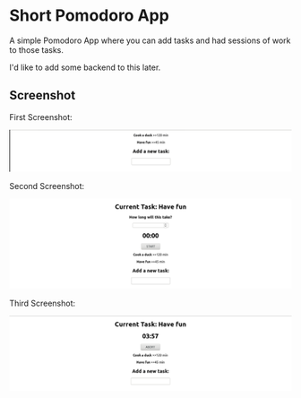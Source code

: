 # Short Pomodoro App
A simple Pomodoro App where you can add tasks and had sessions of work to those tasks.

I'd like to add some backend to this later.

## Screenshot

First Screenshot:

![screen1](screen1.png)

Second Screenshot:

![screen2](screen2.png)

Third Screenshot:

![screen3](screen3.png)